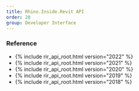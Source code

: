 ```yaml
---
title: Rhino.Inside.Revit API
order: 20
group: Developer Interface
---
```


### Reference

- {% include rir_api_root.html version="2022" %}
- {% include rir_api_root.html version="2021" %}
- {% include rir_api_root.html version="2020" %}
- {% include rir_api_root.html version="2019" %}
- {% include rir_api_root.html version="2018" %}

